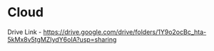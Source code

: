# Cloud

Drive Link - https://drive.google.com/drive/folders/1Y9o2ocBc_hta-5kMx8v5tgMZIydY6oIA?usp=sharing
